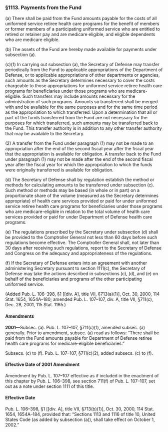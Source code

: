 ### §1113. Payments from the Fund ###

(a) There shall be paid from the Fund amounts payable for the costs of all uniformed service retiree health care programs for the benefit of members or former members of a participating uniformed service who are entitled to retired or retainer pay and are medicare eligible, and eligible dependents who are medicare eligible.

(b) The assets of the Fund are hereby made available for payments under subsection (a).

(c)(1) In carrying out subsection (a), the Secretary of Defense may transfer periodically from the Fund to applicable appropriations of the Department of Defense, or to applicable appropriations of other departments or agencies, such amounts as the Secretary determines necessary to cover the costs chargeable to those appropriations for uniformed service retiree health care programs for beneficiaries under those programs who are medicare-eligible. Such transfers may include amounts necessary for the administration of such programs. Amounts so transferred shall be merged with and be available for the same purposes and for the same time period as the appropriation to which transferred. Upon a determination that all or part of the funds transferred from the Fund are not necessary for the purposes for which transferred, such amounts may be transferred back to the Fund. This transfer authority is in addition to any other transfer authority that may be available to the Secretary.

(2) A transfer from the Fund under paragraph (1) may not be made to an appropriation after the end of the second fiscal year after the fiscal year that the appropriation is available for obligation. A transfer back to the Fund under paragraph (1) may not be made after the end of the second fiscal year after the fiscal year for which the appropriation to which the funds were originally transferred is available for obligation.

(d) The Secretary of Defense shall by regulation establish the method or methods for calculating amounts to be transferred under subsection (c). Such method or methods may be based (in whole or in part) on a proportionate share of the volume (measured as the Secretary determines appropriate) of health care services provided or paid for under uniformed service retiree health care programs for beneficiaries under those programs who are medicare-eligible in relation to the total volume of health care services provided or paid for under Department of Defense health care programs.

(e) The regulations prescribed by the Secretary under subsection (d) shall be provided to the Comptroller General not less than 60 days before such regulations become effective. The Comptroller General shall, not later than 30 days after receiving such regulations, report to the Secretary of Defense and Congress on the adequacy and appropriateness of the regulations.

(f) If the Secretary of Defense enters into an agreement with another administering Secretary pursuant to section 1111(c), the Secretary of Defense may take the actions described in subsections (c), (d), and (e) on behalf of the beneficiaries and programs of the other participating uniformed service.

(Added Pub. L. 106–398, §1 [[div. A], title VII, §713(a)(1)], Oct. 30, 2000, 114 Stat. 1654, 1654A–180; amended Pub. L. 107–107, div. A, title VII, §711(c), Dec. 28, 2001, 115 Stat. 1165.)

#### Amendments ####

**2001**—Subsec. (a). Pub. L. 107–107, §711(c)(1), amended subsec. (a) generally. Prior to amendment, subsec. (a) read as follows: “There shall be paid from the Fund amounts payable for Department of Defense retiree health care programs for medicare-eligible beneficiaries.”

Subsecs. (c) to (f). Pub. L. 107–107, §711(c)(2), added subsecs. (c) to (f).

#### Effective Date of 2001 Amendment ####

Amendment by Pub. L. 107–107 effective as if included in the enactment of this chapter by Pub. L. 106–398, see section 711(f) of Pub. L. 107–107, set out as a note under section 1111 of this title.

#### Effective Date ####

Pub. L. 106–398, §1 [[div. A], title VII, §713(b)(1)], Oct. 30, 2000, 114 Stat. 1654, 1654A–184, provided that: “Sections 1113 and 1116 of title 10, United States Code (as added by subsection (a)), shall take effect on October 1, 2002.”
